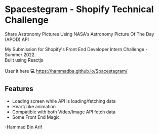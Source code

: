 # Spacestegram - Shopify Technical Challenge
Share Astronomy Pictures Using NASA's Astronomy Picture Of The Day (APOD) API


My Submission for Shopify's Front End Developer Intern Challenge - Summer 2022. <br>
Built using Reactjs <br><br>
User it here :computer: https://hammadba.github.io/Spacestagram/ 

## Features
* Loading screen while API is loading/fetching data
* Heart/Like animation
* Compatible with both Video/Image API fetch data
* Some Front End Magic

-Hammad Bin Arif

